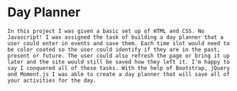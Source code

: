 # Day Planner

    In this project I was given a basic set up of HTML and CSS. No Javascript! I was assigned the task of building a day planner that a user could enter in events and save them. Each time slot would need to be color coated so the user could identify if they are in the past, present or future. The user could also refresh the page or bring it up later and the site would still be saved how they left it. I'm happy to say I conquered all of these tasks. With the help of Bootstrap, jQuery and Moment.js I was able to create a day planner that will save all of your activities for the day.